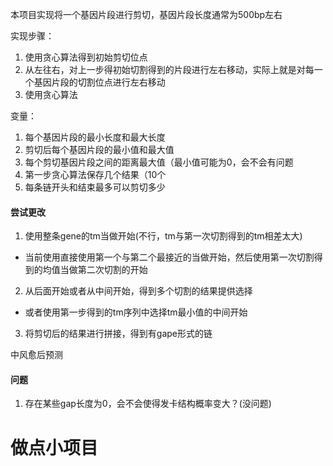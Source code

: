 本项目实现将一个基因片段进行剪切，基因片段长度通常为500bp左右

实现步骤：
1. 使用贪心算法得到初始剪切位点
2. 从左往右，对上一步得初始切割得到的片段进行左右移动，实际上就是对每一个基因片段的切割位点进行左右移动
3. 使用贪心算法

变量：
1. 每个基因片段的最小长度和最大长度
2. 剪切后每个基因片段的最小值和最大值
3. 每个剪切基因片段之间的距离最大值（最小值可能为0，会不会有问题
4. 第一步贪心算法保存几个结果（10个
5. 每条链开头和结束最多可以剪切多少


#### 尝试更改
1. 使用整条gene的tm当做开始(不行，tm与第一次切割得到的tm相差太大)
* 当前使用直接使用第一个与第二个最接近的当做开始，然后使用第一次切割得到的均值当做第二次切割的开始

2. 从后面开始或者从中间开始，得到多个切割的结果提供选择
* 或者使用第一步得到的tm序列中选择tm最小值的中间开始

3. 将剪切后的结果进行拼接，得到有gape形式的链

中风愈后预测

#### 问题
1. 存在某些gap长度为0，会不会使得发卡结构概率变大？(没问题)

# 做点小项目